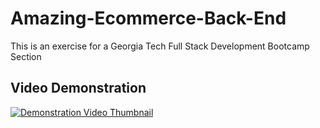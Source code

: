 # Amazing-Ecommerce-Back-End
This is an exercise for a Georgia Tech Full Stack Development Bootcamp Section

## Video Demonstration   
[![Demonstration Video Thumbnail](./ReadMe/demo_thumbnail.png)](https://youtu.be/iC5MR6ARu-I)  
